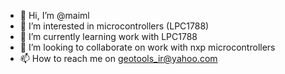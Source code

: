 - 👋 Hi, I’m @maiml
- 👀 I’m interested in microcontrollers (LPC1788)
- 🌱 I’m currently learning work with LPC1788
- 💞️ I’m looking to collaborate on work with nxp microcontrollers
- 📫 How to reach me on geotools_ir@yahoo.com

<!---
maiml/maiml is a ✨ special ✨ repository because its `README.md` (this file) appears on your GitHub profile.
You can click the Preview link to take a look at your changes.
--->
